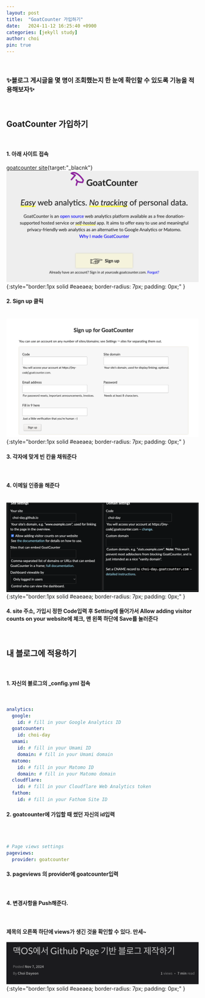 ```yaml
---
layout: post
title:  "GoatCounter 가입하기"
date:   2024-11-12 16:25:40 +0900
categories: [jekyll study]
author: choi
pin: true
---
```

&nbsp;
&nbsp;

### ✨블로그 게시글을 몇 명이 조회했는지 한 눈에 확인할 수 있도록 기능을 적용해보자✨
&nbsp;
&nbsp;
## GoatCounter 가입하기
&nbsp;
#### 1. 아래 사이트 접속

[goatcounter site](https://www.goatcounter.com/){target:"_blacnk"}
&nbsp;
&nbsp;
![goatcounter main](/assets/img/views/GoatCounter_main.png){:style="border:1px solid #eaeaea; border-radius: 7px; padding: 0px;" }

#### 2. Sign up 클릭
&nbsp;
&nbsp;
![goatcounter signup](/assets/img/views/GoatCounter_signup.png){:style="border:1px solid #eaeaea; border-radius: 7px; padding: 0px;" }

#### 3. 각자에 맞게 빈 칸을 채워준다
&nbsp;
#### 4. 이메일 인증을 해준다
&nbsp;
&nbsp;
![goatcounter setting](/assets/img/views/GoatCounter_setting.png){:style="border:1px solid #eaeaea; border-radius: 7px; padding: 0px;" }
#### 4. site 주소, 가입시 정한 Code입력 후 Setting에 들어가서 Allow adding visitor counts on your website에 체크, 맨 왼쪽 하단에 Save를 눌러준다
&nbsp;
&nbsp;
&nbsp;
## 내 블로그에 적용하기
&nbsp;
#### 1. 자신의 블로그의 _config.yml 접속
&nbsp;
```yml
analytics:
  google:
    id: # fill in your Google Analytics ID
  goatcounter:
    id: choi-day
  umami:
    id: # fill in your Umami ID
    domain: # fill in your Umami domain
  matomo:
    id: # fill in your Matomo ID
    domain: # fill in your Matomo domain
  cloudflare:
    id: # fill in your Cloudflare Web Analytics token
  fathom:
    id: # fill in your Fathom Site ID
```
#### 2. goatcounter에 가입할 때 썼던 자신의 id입력
&nbsp;    
&nbsp;
```yml
# Page views settings
pageviews:
  provider: goatcounter
```
#### 3. pageviews 의 provider에 goatcounter입력
&nbsp;
#### 4. 변경사항을 Push해준다.

&nbsp;
&nbsp;

#### 제목의 오른쪽 하단에 views가 생긴 것을 확인할 수 있다. 만세~

![goatcounter finish](/assets/img/views/GoatCounter_finish.png){:style="border:1px solid #eaeaea; border-radius: 7px; padding: 0px;" }